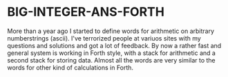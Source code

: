 # BIG-INTEGER-ANS-FORTH
More than a year ago I started to define words for arithmetic on arbitrary numberstrings (ascii). I've terrorized people at 
variuos sites with my questions and solutions and got a lot of feedback. By now a rather fast and general system is working in 
Forth style, with a stack for arithmetic and a second stack for storing data. Almost all the words are very similar to the 
words for other kind of calculations in Forth.
